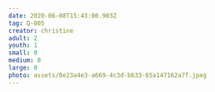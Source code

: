 ```yaml
---
date: 2020-06-08T15:43:00.903Z
tag: Q-005
creator: christine
adult: 2
youth: 1
small: 0
medium: 0
large: 0
photo: assets/8e23a4e3-a669-4c3d-b633-65a147162a7f.jpeg
---
```

